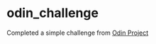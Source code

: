 # odin_challenge
Completed a simple challenge from [Odin Project](https://www.theodinproject.com/lessons/node-path-intermediate-html-and-css-introduction-to-grid)
